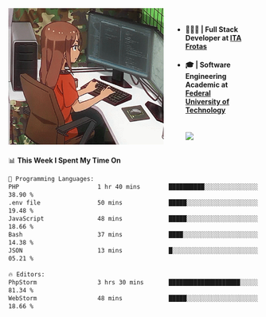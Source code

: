 
<body >
  <div style="display: flex; width: auto; margin-right: 30px ">
    <img align="right" width="312" height="274" style="padding-right:20px; " src="assets/umiko.gif" alt="Computer man" />
    <ul style="flex: 1;">
      <li><h4>🧑🏽‍💻 | Full Stack Developer at <a href="https://itafrotas.com//">ITA Frotas</a></h4></li>
      <li><h4>🎓 | Software Engineering Academic at <a href="http://www.utfpr.edu.br/">Federal University of Technology</a></h4></li>
      <br/>
      <a href="https://skillicons.dev">
        <img src="https://skillicons.dev/icons?i=ts,react,nodejs,go,swift,js,adonis,postgres,c,heroku,gradle,firebase,flutter,docker,aws,java,redis,kubernetes&theme=light&&perline=6 " />
      </a>
    </ul>  
    <br/>
  </div>
</body>


<!--START_SECTION:waka-->
📊 **This Week I Spent My Time On** 

```text
💬 Programming Languages: 
PHP                      1 hr 40 mins        ██████████░░░░░░░░░░░░░░░   38.90 % 
.env file                50 mins             █████░░░░░░░░░░░░░░░░░░░░   19.48 % 
JavaScript               48 mins             █████░░░░░░░░░░░░░░░░░░░░   18.66 % 
Bash                     37 mins             ████░░░░░░░░░░░░░░░░░░░░░   14.38 % 
JSON                     13 mins             █░░░░░░░░░░░░░░░░░░░░░░░░   05.21 % 

🔥 Editors: 
PhpStorm                 3 hrs 30 mins       ████████████████████░░░░░   81.34 % 
WebStorm                 48 mins             █████░░░░░░░░░░░░░░░░░░░░   18.66 % 
```


<!--END_SECTION:waka-->

<!--
**danielr0d/danielr0d** is a ✨ _special_ ✨ repository because its `README.md` (this file) appears on your GitHub profile.

Here are some ideas to get you started:

- 🔭 I’m currently working on ...
- 🌱 I’m currently learning ...
- 👯 I’m looking to collaborate on ...
- 🤔 I’m looking for help with ...
- 💬 Ask me about ...
- 📫 How to reach me: ...
- 😄 Pronouns: ...
- ⚡ Fun fact: ...
-->

